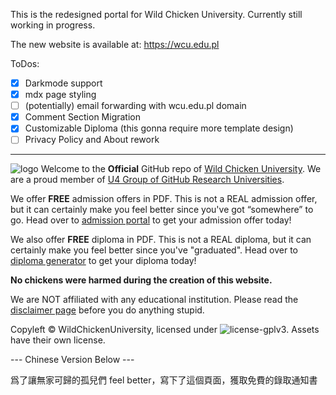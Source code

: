 This is the redesigned portal for Wild Chicken University. Currently still working in progress.

The new website is available at: https://wcu.edu.pl

ToDos:

- [x] Darkmode support
- [x] mdx page styling
- [ ] (potentially) email forwarding with wcu.edu.pl domain
- [x] Comment Section Migration
- [x] Customizable Diploma (this gonna require more template design)
- [ ] Privacy Policy and About rework

---

![logo](https://wcu.edu.pl/Wild_Chicken.svg) Welcome to the **Official** GitHub repo of [Wild Chicken University](https://wcu.edu.pl). We are a proud member of [U4 Group of GitHub Research Universities](https://github.com/U4Group).

We offer **FREE** admission offers in PDF. This is not a REAL admission offer, but it can certainly make you feel better since you've got “somewhere” to go. Head over to [admission portal](https://admission.wcu.edu.pl) to get your admission offer today!

We also offer **FREE** diploma in PDF. This is not a REAL diploma, but it can certainly make you feel better since you've "graduated". Head over to [diploma generator](https://certificate.wcu.edu.pl) to get your diploma today!

**No chickens were harmed during the creation of this website.**

We are NOT affiliated with any educational institution. Please read the [disclaimer page](https://wcu.edu.pl/disclaimer) before you do anything stupid.

Copyleft © WildChickenUniversity, licensed under ![license-gplv3](https://img.shields.io/badge/license-GPLv3-blue). Assets have their own license.

--- Chinese Version Below ---

爲了讓無家可歸的孤兒們 feel better，寫下了這個頁面，獲取免費的錄取通知書
